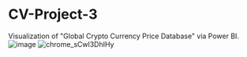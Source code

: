 # CV-Project-3
Visualization of "Global Crypto Currency Price Database" via Power BI.
![image](https://i.imgur.com/HpnOdqN.png)
![chrome_sCwl3DhIHy](https://github.com/Faleb/CV-Project-3/assets/61584844/e95fc097-6a52-4e7d-988f-3d0cfc8226eb)
